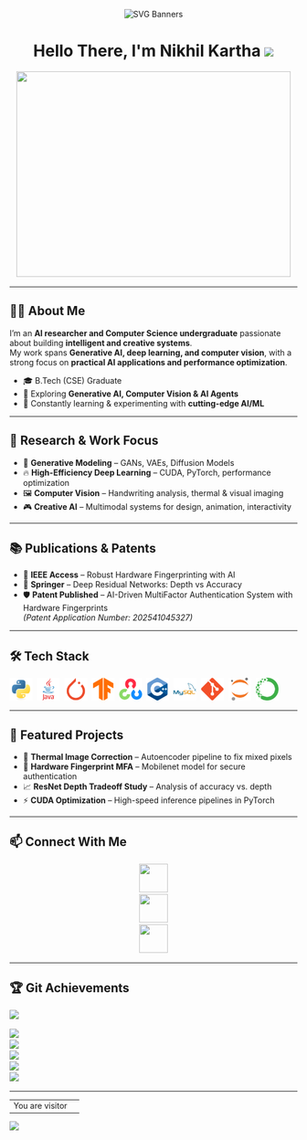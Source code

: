 <div align="center">

![SVG Banners](https://svg-banners.vercel.app/api?type=glitch&text1=RoboGhost&&height=100)

</div>

<h1 align="center">
  Hello There, I'm Nikhil Kartha
  <img src="https://media.giphy.com/media/hvRJCLFzcasrR4ia7z/giphy.gif" width="30px"/>
</h1>

<div align="center">
  <img src="https://media.giphy.com/media/dWesBcTLavkZuG35MI/giphy.gif" width="480" height="360"/>
</div>

---

## 👨‍💻 About Me  
I’m an **AI researcher and Computer Science undergraduate** passionate about building **intelligent and creative systems**.  
My work spans **Generative AI, deep learning, and computer vision**, with a strong focus on **practical AI applications and performance optimization**.  

- 🎓 B.Tech (CSE) Graduate  
- 🔭 Exploring **Generative AI, Computer Vision & AI Agents**  
- 🌱 Constantly learning & experimenting with **cutting-edge AI/ML**  

---

## 🔬 Research & Work Focus  

- 🧠 **Generative Modeling** – GANs, VAEs, Diffusion Models  
- 🔥 **High-Efficiency Deep Learning** – CUDA, PyTorch, performance optimization  
- 🖼️ **Computer Vision** – Handwriting analysis, thermal & visual imaging  
- 🎮 **Creative AI** – Multimodal systems for design, animation, interactivity  

---

## 📚 Publications & Patents  

- 📄 **IEEE Access** – Robust Hardware Fingerprinting with AI  
- 📄 **Springer** – Deep Residual Networks: Depth vs Accuracy  
- 🛡️ **Patent Published** – AI-Driven MultiFactor Authentication System with Hardware Fingerprints  
  *(Patent Application Number: 202541045327)*  

---

## 🛠️ Tech Stack  

<div>
  <img src="https://github.com/devicons/devicon/blob/master/icons/python/python-original.svg" title="Python" width="40" height="40"/>&nbsp;
  <img src="https://github.com/devicons/devicon/blob/master/icons/java/java-original-wordmark.svg" title="Java" width="40" height="40"/>&nbsp;
  <img src="https://github.com/devicons/devicon/blob/master/icons/pytorch/pytorch-original.svg" title="PyTorch" width="40" height="40"/>&nbsp;
  <img src="https://github.com/devicons/devicon/blob/master/icons/tensorflow/tensorflow-original.svg" title="TensorFlow" width="40" height="40"/>&nbsp;
  <img src="https://github.com/devicons/devicon/blob/master/icons/opencv/opencv-original.svg" title="OpenCV" width="40" height="40"/>&nbsp;
  <img src="https://github.com/devicons/devicon/blob/master/icons/cplusplus/cplusplus-original.svg" title="C++" width="40" height="40"/>&nbsp;
  <img src="https://github.com/devicons/devicon/blob/master/icons/mysql/mysql-original-wordmark.svg" title="MySQL" width="40" height="40"/>&nbsp;
  <img src="https://github.com/devicons/devicon/blob/master/icons/git/git-original.svg" title="Git" width="40" height="40"/>&nbsp;
  <img src="https://github.com/devicons/devicon/blob/master/icons/jupyter/jupyter-original.svg" title="Jupyter" width="40" height="40"/>&nbsp;
  <img src="https://github.com/devicons/devicon/blob/master/icons/anaconda/anaconda-original.svg" title="Anaconda" width="40" height="40"/>&nbsp;
</div>

---

## 📌 Featured Projects  

- 🧊 **Thermal Image Correction** – Autoencoder pipeline to fix mixed pixels  
- 🔐 **Hardware Fingerprint MFA** – Mobilenet model for secure authentication  
- 📈 **ResNet Depth Tradeoff Study** – Analysis of accuracy vs. depth  
- ⚡ **CUDA Optimization** – High-speed inference pipelines in PyTorch  

---

## 📫 Connect With Me  

<div align="center">

[<img height="50" width="50" src="https://api.iconify.design/logos:google-gmail.svg" />](mailto:nikhil.krtha@gmail.com)  
[<img height="50" width="50" src="https://user-images.githubusercontent.com/52845731/209470715-eaf3665c-c0c2-4ef2-b0de-3d22b3a24242.png"/>](https://www.linkedin.com/in/nikhil-kartha-58799a26a/)  
[<img height="50" width="50" src="https://user-images.githubusercontent.com/52845731/209470659-9919fd0b-25f5-40ee-8a8e-5371fba33e7e.png"/>](https://www.instagram.com/_nikxy__?igsh=emlqN2lqY3EyYWlw)  

</div>

---

## 🏆 Git Achievements  

![](https://github-profile-trophy.vercel.app/?username=NikhilKartha5&no-bg=true&no-frame=true&theme=juicyfresh)  

![](https://github-profile-summary-cards.vercel.app/api/cards/profile-details?username=NikhilKartha5&theme=github_dark)  
![](https://github-profile-summary-cards.vercel.app/api/cards/repos-per-language?username=NikhilKartha5&theme=github_dark)  
![](https://github-profile-summary-cards.vercel.app/api/cards/productive-time?username=NikhilKartha5&theme=github_dark)  
![](https://github-profile-summary-cards.vercel.app/api/cards/most-commit-language?username=NikhilKartha5&theme=github_dark)  
![](https://github-profile-summary-cards.vercel.app/api/cards/stats?username=NikhilKartha5&theme=github_dark)  

---

<table>
  <tr>
    <td>You are visitor</td>
    <td><img src="https://profile-counter.glitch.me/NikhilKartha5/count.svg" alt=""/></td>
  </tr>
</table>

![](https://img.shields.io/github/followers/NikhilKartha5?label=Github%20followers&style=for-the-badge)  

